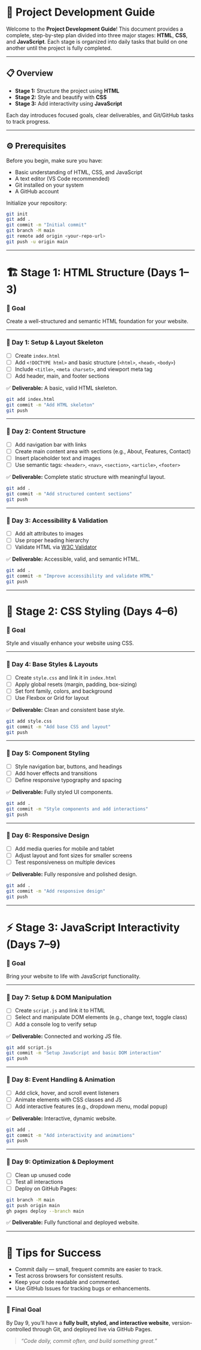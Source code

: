 # 🧭 Project Development Guide

Welcome to the **Project Development Guide**! This document provides a complete, step-by-step plan divided into three major stages: **HTML**, **CSS**, and **JavaScript**. Each stage is organized into daily tasks that build on one another until the project is fully completed.

---

## 📋 Overview

* **Stage 1:** Structure the project using **HTML**
* **Stage 2:** Style and beautify with **CSS**
* **Stage 3:** Add interactivity using **JavaScript**

Each day introduces focused goals, clear deliverables, and Git/GitHub tasks to track progress.

---

## ⚙️ Prerequisites

Before you begin, make sure you have:

* Basic understanding of HTML, CSS, and JavaScript
* A text editor (VS Code recommended)
* Git installed on your system
* A GitHub account

Initialize your repository:

```bash
git init
git add .
git commit -m "Initial commit"
git branch -M main
git remote add origin <your-repo-url>
git push -u origin main
```

---

# 🏗️ Stage 1: HTML Structure (Days 1–3)

### 🎯 Goal

Create a well-structured and semantic HTML foundation for your website.

---

### 📅 **Day 1: Setup & Layout Skeleton**

* [ ] Create `index.html`
* [ ] Add `<!DOCTYPE html>` and basic structure (`<html>`, `<head>`, `<body>`)
* [ ] Include `<title>`, `<meta charset>`, and viewport meta tag
* [ ] Add header, main, and footer sections

✅ **Deliverable:** A basic, valid HTML skeleton.

```bash
git add index.html
git commit -m "Add HTML skeleton"
git push
```

---

### 📅 **Day 2: Content Structure**

* [ ] Add navigation bar with links
* [ ] Create main content area with sections (e.g., About, Features, Contact)
* [ ] Insert placeholder text and images
* [ ] Use semantic tags: `<header>`, `<nav>`, `<section>`, `<article>`, `<footer>`

✅ **Deliverable:** Complete static structure with meaningful layout.

```bash
git add .
git commit -m "Add structured content sections"
git push
```

---

### 📅 **Day 3: Accessibility & Validation**

* [ ] Add alt attributes to images
* [ ] Use proper heading hierarchy
* [ ] Validate HTML via [W3C Validator](https://validator.w3.org/)

✅ **Deliverable:** Accessible, valid, and semantic HTML.

```bash
git add .
git commit -m "Improve accessibility and validate HTML"
git push
```

---

# 🎨 Stage 2: CSS Styling (Days 4–6)

### 🎯 Goal

Style and visually enhance your website using CSS.

---

### 📅 **Day 4: Base Styles & Layouts**

* [ ] Create `style.css` and link it in `index.html`
* [ ] Apply global resets (margin, padding, box-sizing)
* [ ] Set font family, colors, and background
* [ ] Use Flexbox or Grid for layout

✅ **Deliverable:** Clean and consistent base style.

```bash
git add style.css
git commit -m "Add base CSS and layout"
git push
```

---

### 📅 **Day 5: Component Styling**

* [ ] Style navigation bar, buttons, and headings
* [ ] Add hover effects and transitions
* [ ] Define responsive typography and spacing

✅ **Deliverable:** Fully styled UI components.

```bash
git add .
git commit -m "Style components and add interactions"
git push
```

---

### 📅 **Day 6: Responsive Design**

* [ ] Add media queries for mobile and tablet
* [ ] Adjust layout and font sizes for smaller screens
* [ ] Test responsiveness on multiple devices

✅ **Deliverable:** Fully responsive and polished design.

```bash
git add .
git commit -m "Add responsive design"
git push
```

---

# ⚡ Stage 3: JavaScript Interactivity (Days 7–9)

### 🎯 Goal

Bring your website to life with JavaScript functionality.

---

### 📅 **Day 7: Setup & DOM Manipulation**

* [ ] Create `script.js` and link it to HTML
* [ ] Select and manipulate DOM elements (e.g., change text, toggle class)
* [ ] Add a console log to verify setup

✅ **Deliverable:** Connected and working JS file.

```bash
git add script.js
git commit -m "Setup JavaScript and basic DOM interaction"
git push
```

---

### 📅 **Day 8: Event Handling & Animation**

* [ ] Add click, hover, and scroll event listeners
* [ ] Animate elements with CSS classes and JS
* [ ] Add interactive features (e.g., dropdown menu, modal popup)

✅ **Deliverable:** Interactive, dynamic website.

```bash
git add .
git commit -m "Add interactivity and animations"
git push
```

---

### 📅 **Day 9: Optimization & Deployment**

* [ ] Clean up unused code
* [ ] Test all interactions
* [ ] Deploy on GitHub Pages:

```bash
git branch -M main
git push origin main
gh pages deploy --branch main
```

✅ **Deliverable:** Fully functional and deployed website.

---

# 🧠 Tips for Success

* Commit daily — small, frequent commits are easier to track.
* Test across browsers for consistent results.
* Keep your code readable and commented.
* Use GitHub Issues for tracking bugs or enhancements.

---

### 🏁 Final Goal

By Day 9, you’ll have a **fully built, styled, and interactive website**, version-controlled through Git, and deployed live via GitHub Pages.

> *“Code daily, commit often, and build something great.”*
